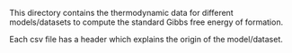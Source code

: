 This directory contains the thermodynamic data for different models/datasets to compute the
standard Gibbs free energy of formation.

Each csv file has a header which explains the origin of the model/dataset.